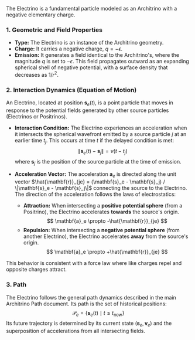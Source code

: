 The Electrino is a fundamental particle modeled as an Architrino with a negative elementary charge.

### **1. Geometric and Field Properties**

-   **Type:** The Electrino is an instance of the Architrino geometry.
-   **Charge:** It carries a negative charge, $q = -\epsilon$.
-   **Emission:** It generates a field identical to the Architrino's, where the magnitude $q$ is set to $-\epsilon$. This field propagates outward as an expanding spherical shell of negative potential, with a surface density that decreases as $1/r^2$.

### **2. Interaction Dynamics (Equation of Motion)**

An Electrino, located at position $\mathbf{s}_e(t)$, is a point particle that moves in response to the potential fields generated by other source particles (Electrinos or Positrinos).

-   **Interaction Condition:** The Electrino experiences an acceleration when it intersects the spherical wavefront emitted by a source particle $j$ at an earlier time $t_j$. This occurs at time $t$ if the delayed condition is met:
    $$
    \|\mathbf{s}_e(t) - \mathbf{s}_j\| = v(t - t_j)
    $$
    where $\mathbf{s}_j$ is the position of the source particle at the time of emission.

-   **Acceleration Vector:** The acceleration $\mathbf{a}_e$ is directed along the unit vector $\hat{\mathbf{r}}_{je} = (\mathbf{s}_e - \mathbf{s}_j) / \|\mathbf{s}_e - \mathbf{s}_j\|$ connecting the source to the Electrino. The direction of the acceleration follows the laws of electrostatics:
    -   **Attraction:** When intersecting a **positive potential sphere** (from a Positrino), the Electrino accelerates **towards** the source's origin.
        $$
        \mathbf{a}_e \propto -\hat{\mathbf{r}}_{je}
        $$
    -   **Repulsion:** When intersecting a **negative potential sphere** (from another Electrino), the Electrino accelerates **away** from the source's origin.
        $$
        \mathbf{a}_e \propto +\hat{\mathbf{r}}_{je}
        $$

This behavior is consistent with a force law where like charges repel and opposite charges attract.

### **3. Path**

The Electrino follows the general path dynamics described in the main Architrino Path document. Its path is the set of historical positions:
$$
\mathcal{P}_e = \{ \mathbf{s}_e(t) \mid t \le t_{\text{now}} \}
$$
Its future trajectory is determined by its current state $(\mathbf{s}_e, \mathbf{v}_e)$ and the superposition of accelerations from all intersecting fields.

